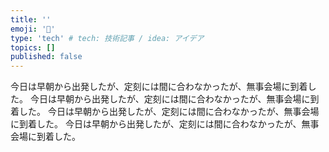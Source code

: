 ```yaml
---
title: ''
emoji: '📝'
type: 'tech' # tech: 技術記事 / idea: アイデア
topics: []
published: false
---
```


今日は早朝から出発したが、定刻には間に合わなかったが、無事会場に到着した。
今日は早朝から出発したが、定刻には間に合わなかったが、無事会場に到着した。
今日は早朝から出発したが、定刻には間に合わなかったが、無事会場に到着した。
今日は早朝から出発したが、定刻には間に合わなかったが、無事会場に到着した。
